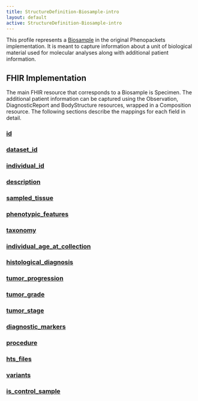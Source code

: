 ```yaml
---
title: StructureDefinition-Biosample-intro
layout: default
active: StructureDefinition-Biosample-intro
---
```


This profile represents a [Biosample](https://phenopackets-schema.readthedocs.io/en/latest/biosample.html) in the original Phenopackets implementation. It is meant to capture information about a unit of biological material used for molecular analyses along with additional patient information.

## FHIR Implementation

The main FHIR resource that corresponds to a Biosample is Specimen. The additional patient information can be captured using the Observation, DiagnosticReport and BodyStructure resources, wrapped in a Composition resource. The following sections describe the mappings for each field in detail.

### [id](https://phenopackets-schema.readthedocs.io/en/latest/biosample.html#id)

### [dataset_id](https://phenopackets-schema.readthedocs.io/en/latest/biosample.html#dataset-id)

### [individual_id](https://phenopackets-schema.readthedocs.io/en/latest/biosample.html#string-individual-id)

### [description](https://phenopackets-schema.readthedocs.io/en/latest/biosample.html#description)

### [sampled_tissue](https://phenopackets-schema.readthedocs.io/en/latest/biosample.html#sampled-tissue)

### [phenotypic_features](https://phenopackets-schema.readthedocs.io/en/latest/biosample.html#phenotypic-features)

### [taxonomy](https://phenopackets-schema.readthedocs.io/en/latest/biosample.html#taxonomy)

### [individual_age_at_collection](https://phenopackets-schema.readthedocs.io/en/latest/biosample.html#individual-age-at-collection)

### [histological_diagnosis](https://phenopackets-schema.readthedocs.io/en/latest/biosample.html#histological-diagnosis)

### [tumor_progression](https://phenopackets-schema.readthedocs.io/en/latest/biosample.html#tumor-progression)

### [tumor_grade](https://phenopackets-schema.readthedocs.io/en/latest/biosample.html#tumor-grade)

### [tumor_stage](https://phenopackets-schema.readthedocs.io/en/latest/biosample.html#tumor-stage)

### [diagnostic_markers](https://phenopackets-schema.readthedocs.io/en/latest/biosample.html#diagnostic-markers)

### [procedure](https://phenopackets-schema.readthedocs.io/en/latest/biosample.html#procedure)

### [hts_files](https://phenopackets-schema.readthedocs.io/en/latest/biosample.html#hts-files)

### [variants](https://phenopackets-schema.readthedocs.io/en/latest/biosample.html#variants)

### [is_control_sample](https://phenopackets-schema.readthedocs.io/en/latest/biosample.html#is-control-sample)


